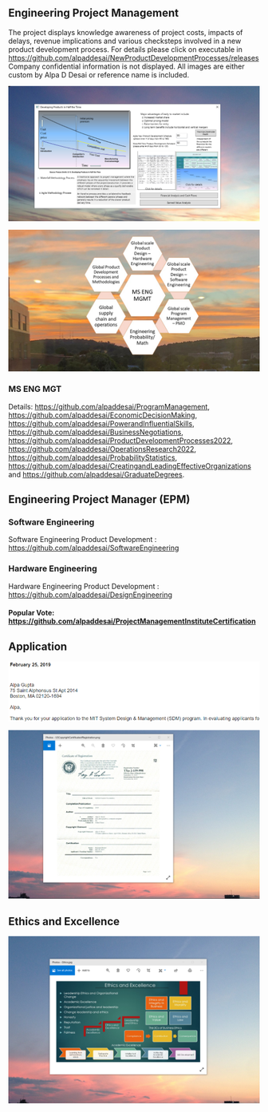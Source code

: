 ## Engineering Project Management 

The project displays knowledge awareness of project costs, impacts of delays, revenue implications and various checksteps involved in a new product development process. For details please click on executable in https://github.com/alpaddesai/NewProductDevelopmentProcesses/releases  Company confidential information is not displayed. All images are either custom by Alpa D Desai or reference name is included. 

![Image of NewProductDevelopmentProcess](DevelopingProductsinHalftheTimeMainWindowOne.png) 

![image](MS_ENGMGMT1.jpg)

### MS ENG MGT
Details: https://github.com/alpaddesai/ProgramManagement, https://github.com/alpaddesai/EconomicDecisionMaking, https://github.com/alpaddesai/PowerandInfluentialSkills, https://github.com/alpaddesai/BusinessNegotiations, https://github.com/alpaddesai/ProductDevelopmentProcesses2022, https://github.com/alpaddesai/OperationsResearch2022, https://github.com/alpaddesai/ProbabilityStatistics, https://github.com/alpaddesai/CreatingandLeadingEffectiveOrganizations and https://github.com/alpaddesai/GraduateDegrees.

## Engineering Project Manager (EPM)

### Software Engineering
Software Engineering Product Development : https://github.com/alpaddesai/SoftwareEngineering
### Hardware Engineering
Hardware Engineering Product Development : https://github.com/alpaddesai/DesignEngineering
 
#### Popular Vote: https://github.com/alpaddesai/ProjectManagementInstituteCertification

## Application
![image](MITSDM.png)

![image](USCopyrightCertificate.png)

## Ethics and Excellence
![image](EthicsandExcellence.png)
